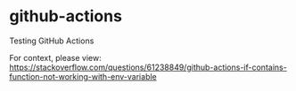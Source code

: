 # github-actions

Testing GitHub Actions

For context, please view: https://stackoverflow.com/questions/61238849/github-actions-if-contains-function-not-working-with-env-variable
